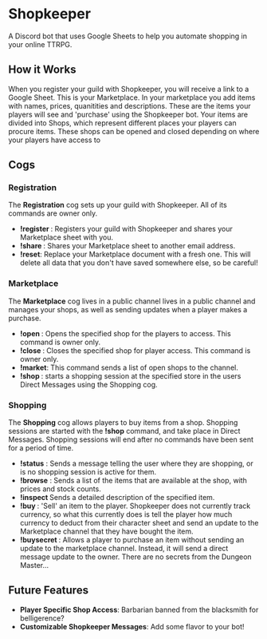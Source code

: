 # Shopkeeper
A Discord bot that uses Google Sheets to help you automate shopping in your online TTRPG.
## How it Works
When you register your guild with Shopkeeper, you will receive a link to a Google Sheet. This is your Marketplace. In your marketplace you add items with names, prices, quanitities and descriptions. These are the items your players will see and 'purchase' using the Shopkeeper bot. Your items are divided into Shops, which represent different places your players can procure items. These shops can be opened and closed depending on where your players have access to
## Cogs
### Registration
The **Registration** cog sets up your guild with Shopkeeper. All of its commands are owner only.
* **!register <email>**: Registers your guild with Shopkeeper and shares your Marketplace sheet with you.
* **!share <email>**: Shares your Marketplace sheet to another email address.
* **!reset**: Replace your Marketplace document with a fresh one. This will delete all data that you don't have saved somewhere else, so be careful!  
### Marketplace
The **Marketplace** cog lives in a public channel lives in a public channel and manages your shops, as well as sending updates when a player makes a purchase.
* **!open <shop>**: Opens the specified shop for the players to access. This command is owner only.
* **!close <shop>**: Closes the specified shop for player access. This command is owner only.
* **!market**: This command sends a list of open shops to the channel.
* **!shop <shop>**: starts a shopping session at the specified store in the users Direct Messages using the Shopping cog.
### Shopping
The **Shopping** cog allows players to buy items from a shop. Shopping sessions are started with the **!shop** command, and take place in Direct Messages. Shopping sessions will end after no commands have been sent for a period of time.
* **!status** : Sends a message telling the user where they are shopping, or is no shopping session is active for them.
* **!browse** : Sends a list of the items that are available at the shop, with prices and stock counts.
* **!inspect <item>** Sends a detailed description of the specified item.
* **!buy <item>** : 'Sell' an item  to the player. Shopkeeper does not currently track currency, so what this currently does is tell the player how much currency to deduct from their character sheet and send an update to the Marketplace channel that they have bought the item.
* **!buysecret <item>**: Allows a player to purchase an item without sending an update to the marketplace channel. Instead, it will send a direct message update to the owner. There are no secrets from the Dungeon Master...
## Future Features
* **Player Specific Shop Access**: Barbarian banned from the blacksmith for belligerence?
* **Customizable Shopkeeper Messages**: Add some flavor to your bot!
